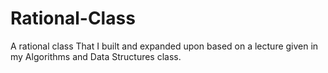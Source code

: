 # Rational-Class
A rational class That I built and expanded upon based on a lecture given in my Algorithms and Data Structures class.
